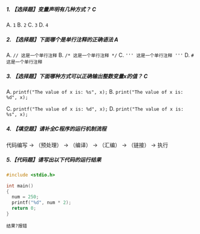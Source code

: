 ##### 1. 【选择题】变量声明有几种方式？  C

A. `1` 	B. `2` 	C. `3` 	D. `4`

##### 2. 【选择题】下面哪个是单行注释的正确语法  A

A. `// 这是一个单行注释` 	B. `/* 这是一个单行注释 */` 	C. `''' 这是一个单行注释 '''` 	D. `# 这是一个单行注释` 

##### 3. 【选择题】下面哪种方式可以正确输出整数变量x的值？ C

A. `printf("The value of x is: %s", x);` 	B. `print("The value of x is: %d", x);` 

C. `printf("The value of x is: %d", x);` 	D. `print("The value of x is: %s", x);`

##### 4. 【填空题】请补全C程序的运行机制流程

代码编写  → （预处理） →  （编译） →  （汇编） →  （链接） →  执行 

##### 5.【代码题】请写出以下代码的运行结果

```c
#include <stdio.h>

int main()
{
  num = 250;
  printf("%d", num * 2);
  return 0;
}
```

```
结果?报错
```



